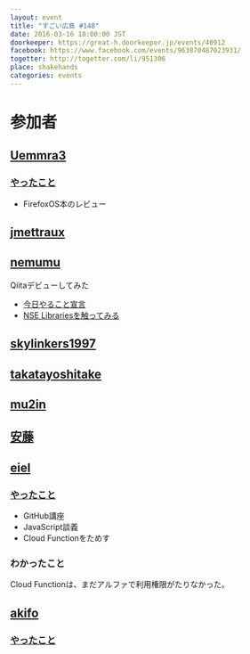 ```yaml
---
layout: event
title: "すごい広島 #148"
date: 2016-03-16 18:00:00 JST
doorkeeper: https://great-h.doorkeeper.jp/events/40912
facebook: https://www.facebook.com/events/963870487023931/
togetter: http://togetter.com/li/951306
place: shakehands
categories: events
---
```


# 参加者


## [Uemmra3](https://github.com/Uemmra3)

### [やったこと](https://github.com/great-h/great-h.github.io/issues/1783)

*  FirefoxOS本のレビュー

## [jmettraux](https://github.com/jmettraux)


## [nemumu](https://github.com/nemumu)

Qiitaデビューしてみた

* [今日やること宣言](https://github.com/great-h/great-h.github.io/issues/1784)
* [NSE Librariesを触ってみる](http://qiita.com/nemumu/items/2011af8898d4cd01ae39)


## [skylinkers1997](http://twitter.com/skylinkers1997)


## [takatayoshitake](http://twitter.com/takatayoshitake)


## [mu2in](http://twitter.com/mu2in)


## [安藤](https://www.facebook.com/app_scoped_user_id/805090012951697/)


## [eiel](http://eiel.info/)

### [やったこと](https://github.com/great-h/great-h.github.io/issues/1786)

* GitHub講座
* JavaScript談義
* Cloud Functionをためす

### わかったこと

Cloud Functionは、まだアルファで利用権限がたりなかった。


## [akifo](https://github.com/akifo)

### [やったこと](https://github.com/great-h/great-h.github.io/issues/1785)
